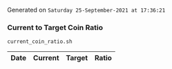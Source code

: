 Generated on `Saturday 25-September-2021 at 17:36:21`

### Current to Target Coin Ratio
`current_coin_ratio.sh`

Date|Current|Target|Ratio
---|---|---|---
